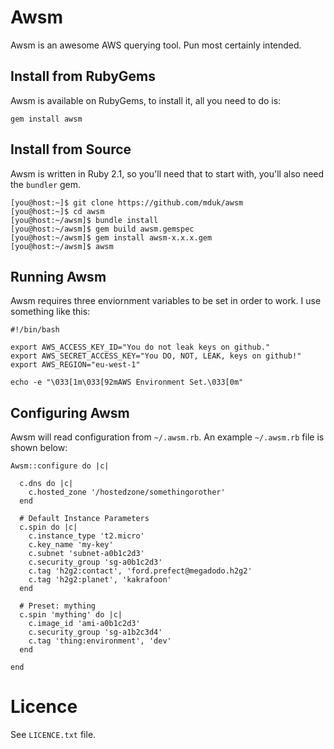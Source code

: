 # Awsm

Awsm is an awesome AWS querying tool. Pun most certainly intended.

## Install from RubyGems

Awsm is available on RubyGems, to install it, all you need to do is:

```
gem install awsm
```

## Install from Source

Awsm is written in Ruby 2.1, so you'll need that to start with, you'll also need the `bundler` gem.

```
[you@host:~]$ git clone https://github.com/mduk/awsm
[you@host:~]$ cd awsm
[you@host:~/awsm]$ bundle install
[you@host:~/awsm]$ gem build awsm.gemspec
[you@host:~/awsm]$ gem install awsm-x.x.x.gem
[you@host:~/awsm]$ awsm
```

## Running Awsm

Awsm requires three enviornment variables to be set in order to work. I use something like this:

	#!/bin/bash

	export AWS_ACCESS_KEY_ID="You do not leak keys on github."
	export AWS_SECRET_ACCESS_KEY="You DO, NOT, LEAK, keys on github!"
	export AWS_REGION="eu-west-1"

	echo -e "\033[1m\033[92mAWS Environment Set.\033[0m"

## Configuring Awsm

Awsm will read configuration from `~/.awsm.rb`. An example `~/.awsm.rb` file is shown below:

```
Awsm::configure do |c|

  c.dns do |c|
    c.hosted_zone '/hostedzone/somethingorother'
  end

  # Default Instance Parameters
  c.spin do |c|
    c.instance_type 't2.micro'
    c.key_name 'my-key'
    c.subnet 'subnet-a0b1c2d3'
    c.security_group 'sg-a0b1c2d3'
    c.tag 'h2g2:contact', 'ford.prefect@megadodo.h2g2'
    c.tag 'h2g2:planet', 'kakrafoon'
  end

  # Preset: mything
  c.spin 'mything' do |c|
    c.image_id 'ami-a0b1c2d3'
    c.security_group 'sg-a1b2c3d4'
    c.tag 'thing:environment', 'dev'
  end

end
```

# Licence

See `LICENCE.txt` file.
